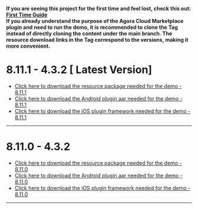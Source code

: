 **If you are seeing this project for the first time and feel lost, check this out: [First Time Guide](README-ForFirstTimeEn.md)**  
**If you already understand the purpose of the Agora Cloud Marketplace plugin and need to run the demo, it is recommended to clone the Tag instead of directly cloning the content under the main branch. The resource download links in the Tag correspond to the versions, making it more convenient.**  

# 8.11.1 - 4.3.2 [ Latest Version]
* [Click here to download the resource package needed for the demo - 8.11.1](https://download.agora.io/marketplace/release/Agora_Marketplace_FaceUnity_v8.11.1_Extension_for_Resource.tar.gz)
* [Click here to download the Android plugin aar needed for the demo - 8.11.1](https://download.agora.io/marketplace/release/Agora_Marketplace_FaceUnity_v8.11.1_Extension_for_Android_v4.3.2-1.tar.gz)
* [Click here to download the iOS plugin framework needed for the demo - 8.11.1](https://download.agora.io/marketplace/release/Agora_Marketplace_FaceUnity_v8.11.1_Extension_for_iOS_v4.3.2-1.tar.gz)

---
# 8.11.0 - 4.3.2
* [Click here to download the resource package needed for the demo - 8.11.0](https://download.agora.io/marketplace/release/Agora_Marketplace_FaceUnity_v8.11.0_Resource.zip)
* [Click here to download the Android plugin aar needed for the demo - 8.11.0](https://download.agora.io/marketplace/release/Agora_Marketplace_FaceUnity_v8.11.0_Extension_for_Android_v4.3.2-1.tar.gz)
* [Click here to download the iOS plugin framework needed for the demo - 8.11.0](https://download.agora.io/marketplace/release/Agora_Marketplace_FaceUnity_v8.11.0_Extension_for_iOS_v4.3.2-1.tar.gz)
---